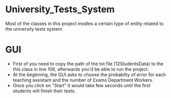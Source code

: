 # University_Tests_System
Most of the classes in this project modles a certain type of entity related to the university tests system.

# GUI
* First of you need to copy the path of the txt file (12StudentsData) to the this class in line 106, afterwards you'd be able to run the project.
* At the beginning, the GUI asks to choose the probabilty of error for each teaching assistant and the number of Exams Department Workers.
* Once you click on "Start" it would take few seconds until the first students will finish their tests.

